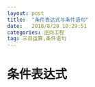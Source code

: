 ```yaml
---
layout: post
title:  "条件表达式与条件语句"
date:   2018/8/28 10:29:51 
categories: 逆向工程
tag: 三目运算,条件语句
---
```


# 条件表达式

 